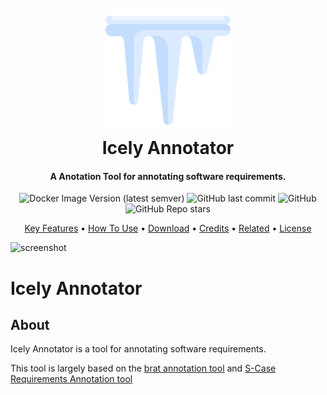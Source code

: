<h1 align="center">
  <br>
  <a href="https://github.com/IcelyFramework/icely-annotator"><img src="document/icicle.png" alt="Icely Annotator" width="200"></a>
  <br>
  Icely Annotator
  <br>
</h1>

<h4 align="center">A Anotation Tool for annotating software requirements.</h4>

<p align="center">
  <img alt="Docker Image Version (latest semver)" src="https://img.shields.io/docker/v/icely/icely-annotator">
  <img alt="GitHub last commit" src="https://img.shields.io/github/last-commit/IcelyFramework/icely-annotator">
  <img alt="GitHub" src="https://img.shields.io/github/license/IcelyFramework/icely-annotator">
  <img alt="GitHub Repo stars" src="https://img.shields.io/github/stars/IcelyFramework/icely-annotator?style=social">
</p>

<p align="center">
  <a href="#key-features">Key Features</a> •
  <a href="#how-to-use">How To Use</a> •
  <a href="#download">Download</a> •
  <a href="#credits">Credits</a> •
  <a href="#related">Related</a> •
  <a href="#license">License</a>
</p>

![screenshot](document/demo.gif)


# Icely Annotator
## About
Icely Annotator is a tool for annotating software requirements.

This tool is largely based on the [brat annotation tool](http://brat.nlplab.org/) and [S-Case Requirements Annotation tool](https://github.com/s-case/requirements-annotation-tool)
